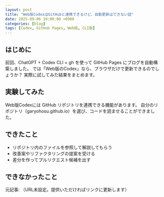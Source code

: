 ```yaml
---
layout: post
title: "Web版CodexはGitHubと連携できるけど、自動更新はできない話"
date: 2025-09-06 10:00:00 +0900
categories: [blog]
tags: [Codex, GitHub Pages, Web版, CLI版]
---
```


## はじめに

前回、ChatGPT + Codex CLI + gh を使って GitHub Pages にブログを自動構築しました。
では「Web版のCodex」なら、ブラウザだけで更新できるのでしょうか？
実際に試してみた結果をまとめます。

## 実験してみた

Web版Codexには GitHub リポジトリを連携できる機能があります。
自分のリポジトリ（garyohosu.github.io）を選び、コードを読ませることができました。

## できたこと

- リポジトリ内のファイルを参照して解説してもらう
- 改善案やリファクタリングの提案を受ける
- 差分を作ってプルリクエスト候補を出す

## できなかったこと

元記事: （URL未設定。提供いただければリンクに更新します）

